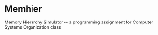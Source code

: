 # Memhier

Memory Hierarchy Simulator -- a programming assignment for Computer Systems Organization class
